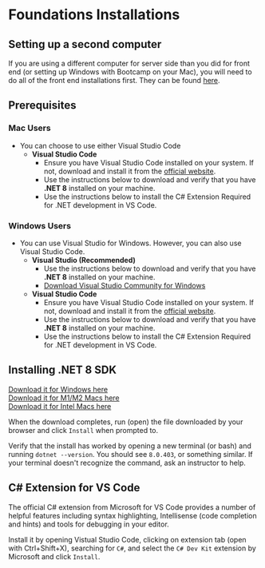 # Foundations Installations

## Setting up a second computer
If you are using a different computer for server side than you did for front end (or setting up Windows with Bootcamp on your Mac), you will need to do all of the front end installations first. They can be found [here](https://classroom.google.com/c/NTcxMzcyMjE5Mzk2?cjc=kxtsj3b).

## Prerequisites

### Mac Users

- You can choose to use either Visual Studio Code
  - <b>Visual Studio Code</b>
    - Ensure you have Visual Studio Code installed on your system. If not, download and install it from the [official website](https://code.visualstudio.com/).
    - Use the instructions below to download and verify that you have <b>.NET 8</b> installed on your machine.
    - Use the instructions below to install the C# Extension Required for .NET development in VS Code.

### Windows Users
- You can use Visual Studio for Windows. However, you can also use Visual Studio Code. 
  - <b>Visual Studio (Recommended)</b>
    - Use the instructions below to download and verify that you have <b>.NET 8</b> installed on your machine.
    - [Download Visual Studio Community for Windows](https://visualstudio.microsoft.com/vs/community/)
  - <b>Visual Studio Code</b>
    - Ensure you have Visual Studio Code installed on your system. If not, download and install it from the [official website](https://code.visualstudio.com/).
    - Use the instructions below to download and verify that you have <b>.NET 8</b> installed on your machine.
    - Use the instructions below to install the C# Extension Required for .NET development in VS Code.

## Installing .NET 8 SDK

[Download it for Windows here](https://download.visualstudio.microsoft.com/download/pr/6224f00f-08da-4e7f-85b1-00d42c2bb3d3/b775de636b91e023574a0bbc291f705a/dotnet-sdk-8.0.403-win-x64.exe
) <br>
[Download it for M1/M2 Macs here](https://download.visualstudio.microsoft.com/download/pr/35b0fb29-cadc-4083-aa26-6cecd2e7ffa1/1a9972a435b73ffdd0b462f979ea5b23/dotnet-sdk-8.0.403-osx-arm64.pkg
) <br>
[Download it for Intel Macs here](https://download.visualstudio.microsoft.com/download/pr/d6b3fe61-3c0e-45da-9e37-cef64d4fd3eb/28d536e0ecfbb330ab49454a5e3962f6/dotnet-sdk-8.0.403-osx-x64.pkg
)

When the download completes, run (open) the file downloaded by your browser and click `Install` when prompted to. 

Verify that the install has worked by opening a new terminal (or bash) and running `dotnet --version`. You should see `8.0.403`, or something similar. If your terminal doesn't recognize the command, ask an instructor to help. 


## C# Extension for VS Code
The official C# extension from Microsoft for VS Code provides a number of helpful features including syntax highlighting, Intellisense (code completion and hints) and tools for debugging in your editor.

Install it by opening Vistual Studio Code, clicking on extension tab (open with Ctrl+Shift+X), searching for `C#`, and select the `C# Dev Kit` extension by Microsoft and click `Install`.
